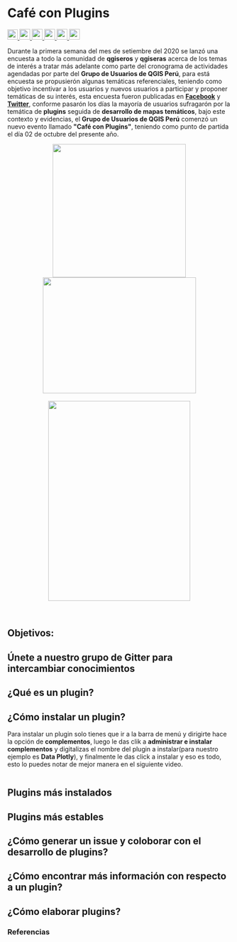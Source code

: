# Café con Plugins
<p>
 <a href="https://github.com/qgispe">
  <img src="https://img.shields.io/badge/Grupo_de_Usuarios_QGIS_Perú-%258f01.svg?&style=for-the-badge&logo=qgis&logoColor=white" height="23">
  </a>
 <a href="https://gitter.im/CoffeewithPlugins/qgispe?utm_source=badge&utm_medium=badge&utm_campaign=pr-badge&utm_content=badge">
  <img src="https://img.shields.io/badge/Social_chat-Gitter-blue?&style=for-the-badge&logo=gitter&logoColor=white" height="24">
 </a>
 <a href="https://www.facebook.com/qgispe/">
  <img src="https://img.shields.io/badge/ facebook-%231877F2.svg?&style=for-the-badge&logo=facebook&logoColor=white" height=24.0>
 </a>
<a href="https://twitter.com/qgispe">
 <img src="https://img.shields.io/badge/twitter-%231DA1F2.svg?&style=for-the-badge&logo=twitter&logoColor=white" height=24>
</a>
<a href="https://www.youtube.com/channel/UCj5_XjZ-KpYBYhyrpjXJjcA?view_as=subscriber">
  <img src="https://img.shields.io/badge/youtube-%23FF0000.svg?&style=for-the-badge&logo=youtube&logoColor=white" height=24>
  </a>
<a href="https://open.spotify.com/playlist/1j8TUXUGpsmm0aKdVoRuEF?si=bDhduwf3T1KEu_o93dp07w">
  <img src="https://img.shields.io/badge/spotify-%231ED760.svg?&style=for-the-badge&logo=spotify&logoColor=white" height=24>
  </a>
</p>

Durante la primera semana del mes de setiembre del 2020 se lanzó una encuesta a todo la comunidad de **qgiseros** y **qgiseras** acerca de los temas de interés a tratar más adelante como parte del cronograma de actividades agendadas por parte del **Grupo de Usuarios de QGIS Perú**, para está encuesta se propusierón algunas temáticas referenciales, teniendo como objetivo incentivar a los usuarios y nuevos usuarios a participar y  proponer temáticas de su interés, esta encuesta fueron publicadas en [**Facebook**]() y [**Twitter**](), conforme pasarón los días la mayoría de usuarios sufragarón por la temática de **plugins** seguida de **desarrollo de mapas temáticos**, bajo este contexto y evidencias, el **Grupo de Usuarios de QGIS Perú** comenzó un nuevo evento llamado **"Café con Plugins"**, teniendo como punto de partida el día 02 de octubre del presente año.
<br/>

<p align="center">
 <a>
  <img src="https://raw.githubusercontent.com/barja8/CoffeewithPlugins/master/plots/qgispe_fb.png" width=300 >
 </a>
<a>
  <img src="https://raw.githubusercontent.com/barja8/CoffeewithPlugins/master/plots/qgispe_twitter.png" width=345 height=261 hspace="10">
 </a>
 <br/>
 <br/>
 <a>
  <img src="https://raw.githubusercontent.com/barja8/CoffeewithPlugins/master/plots/CoffeewithPlugins_flyer.png" width=320 height= 450>
  </a>
</p>
<br/>

## Objetivos:


## Únete a nuestro grupo de Gitter para intercambiar conocimientos

## ¿Qué es un plugin?

## ¿Cómo instalar un plugin?
Para instalar un plugin solo tienes que ir a la barra de menú y dirigirte hace la opción de **complementos**, luego le das clik a **administrar e instalar complementos** y digitalizas el nombre del plugin a instalar(para nuestro ejemplo es **Data Plotly**), y finalmente le das click a instalar y eso es todo, esto lo puedes notar de mejor manera en el siguiente video.

![]()


## Plugins más instalados 

## Plugins más estables 

## ¿Cómo generar un issue y coloborar con el desarrollo de plugins?

## ¿Cómo encontrar más información con respecto a un plugin?

## ¿Cómo elaborar plugins?

### Referencias 


 
